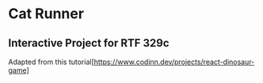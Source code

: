 # Cat Runner

## Interactive Project for RTF 329c

Adapted from this tutorial[https://www.codinn.dev/projects/react-dinosaur-game]
